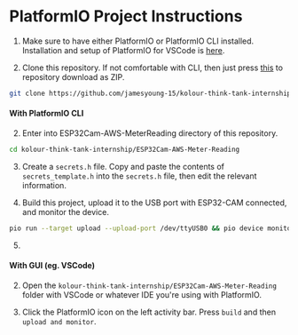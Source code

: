 # PlatformIO Project Instructions
1. Make sure to have either PlatformIO or PlatformIO CLI installed. Installation and setup of PlatformIO for VSCode is [here](https://platformio.org/install/ide?install=vscode). 

1. Clone this repository. If not comfortable with CLI, then just press [this](https://github.com/jamesyoung-15/kolour-think-tank-internship/archive/refs/head/main.zip) to repository download as ZIP.
``` bash
git clone https://github.com/jamesyoung-15/kolour-think-tank-internship
```

#### With PlatformIO CLI
2. Enter into ESP32Cam-AWS-MeterReading directory of this repository.
``` bash
cd kolour-think-tank-internship/ESP32Cam-AWS-Meter-Reading
```

3. Create a `secrets.h` file. Copy and paste the contents of `secrets_template.h` into the `secrets.h` file, then edit the relevant information.

4. Build this project, upload it to the USB port with ESP32-CAM connected, and monitor the device.
``` bash
pio run --target upload --upload-port /dev/ttyUSB0 && pio device monitor
```

5. 


#### With GUI (eg. VSCode)
2. Open the `kolour-think-tank-internship/ESP32Cam-AWS-Meter-Reading` folder with VSCode or whatever IDE you're using with PlatformIO.

3. Click the PlatformIO icon on the left activity bar. Press `build` and then `upload and monitor`.